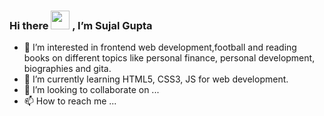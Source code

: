 ### Hi there <img src="https://raw.githubusercontent.com/MartinHeinz/MartinHeinz/master/wave.gif" width="30px"> , I’m Sujal Gupta
- 👀 I’m interested in frontend web development,football and reading books on different topics like personal finance, personal development, biographies and gita.
- 🌱 I’m currently learning HTML5, CSS3, JS for web development.
- 💞️ I’m looking to collaborate on ...
- 📫 How to reach me ...

<!---
SujalGupta244/SujalGupta244 is a ✨ special ✨ repository because its `README.md` (this file) appears on your GitHub profile.
You can click the Preview link to take a look at your changes.
--->
